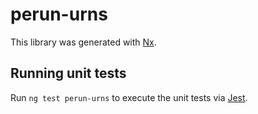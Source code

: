 # perun-urns

This library was generated with [Nx](https://nx.dev).

## Running unit tests

Run `ng test perun-urns` to execute the unit tests via [Jest](https://jestjs.io).
